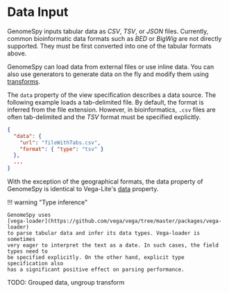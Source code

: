 # Data Input

GenomeSpy inputs tabular data as _CSV_, _TSV_, or _JSON_ files. Currently,
common bioinformatic data formats such as _BED_ or _BigWig_ are not directly
supported. They must be first converted into one of the tabular formats above.

GenomeSpy can load data from external files or use inline data. You
can also use generators to generate data on the fly and modify them using
[transforms](transform/index.md).

The `data` property of the view specification describes a data source. The
following example loads a tab-delimited file. By default, the format is
inferred from the file extension. However, in bioinformatics, `.csv` files
are often tab-delimited and the _TSV_ format must be specified explicitly.

```json
{
  "data": {
    "url": "fileWithTabs.csv",
    "format": { "type": "tsv" }
  },
  ...
}
```

With the exception of the geographical formats, the data property of GenomeSpy
is identical to Vega-Lite's
[data](https://vega.github.io/vega-lite/docs/data.html) property.

!!! warning "Type inference"

    GenomeSpy uses
    [vega-loader](https://github.com/vega/vega/tree/master/packages/vega-loader)
    to parse tabular data and infer its data types. Vega-loader is sometimes
    very eager to interpret the text as a date. In such cases, the field types need to
    be specified explicitly. On the other hand, explicit type specification also
    has a significant positive effect on parsing performance.

TODO: Grouped data, ungroup transform
